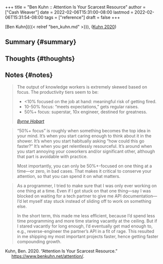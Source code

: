 +++
title = "Ben Kuhn :: Attention Is Your Scarcest Resource"
author = ["Cash Weaver"]
date = 2022-02-06T15:31:00-08:00
lastmod = 2022-02-06T15:31:54-08:00
tags = ["reference"]
draft = false
+++

[Ben Kuhn]({{< relref "ben_kuhn.md" >}}), (<a href="#citeproc_bib_item_1">Kuhn 2020</a>)


## Summary {#summary}


## Thoughts {#thoughts}


## Notes {#notes}

> The output of knowledge workers is extremely skewed based on focus. The productivity tiers seem to be:
>
> -   &lt;10% focused on the job at hand: meaningful risk of getting fired.
> -   10-50% focus: “meets expectations,” gets regular raises.
> -   50%+ focus: superstar, 10x engineer, destined for greatness.
>
> _[Byrne Hobart](https://www.thediff.co/p/the-future-of-remote-work-is-not)_

<!--quoteend-->

> “50%+ focus” is roughly when something becomes the top idea in your mind. It’s when you start caring enough to think about it in the shower. It’s when you start habitually asking “how could this go faster?” It’s when you get relentlessly resourceful. It’s around when you start annoying your coworkers and/or significant other, although that part is avoidable with practice.
>
> Most importantly, you can only be 50%+-focused on one thing at a time—or zero, in bad cases. That makes it critical to conserve your attention, so that you can spend it on what matters.

<!--quoteend-->

> As a programmer, I tried to make sure that I was only ever working on one thing at a time. Even if I got stuck on that one thing—say I was blocked on waiting for a tech partner to give me API documentation—I’d let myself stay stuck instead of sliding off to work on something else.
>
> In the short term, this made me less efficient, because I’d spend less time programming and more time staring vacantly at the ceiling. But if I stared vacantly for long enough, I’d eventually get mad enough to, e.g., reverse-engineer the partner’s API in a fit of rage. This resulted in me shipping my most important projects faster, hence getting faster compounding growth.

<style>.csl-entry{text-indent: -1.5em; margin-left: 1.5em;}</style><div class="csl-bib-body">
  <div class="csl-entry"><a id="citeproc_bib_item_1"></a>Kuhn, Ben. 2020. “Attention Is Your Scarcest Resource.” <a href="https://www.benkuhn.net/attention/">https://www.benkuhn.net/attention/</a>.</div>
</div>

